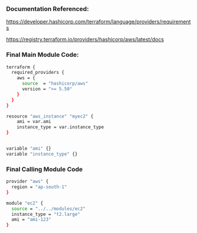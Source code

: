 ### Documentation Referenced:

https://developer.hashicorp.com/terraform/language/providers/requirements

https://registry.terraform.io/providers/hashicorp/aws/latest/docs

### Final Main Module Code:

```sh
terraform {
  required_providers {
    aws = {
      source  = "hashicorp/aws"
      version = ">= 5.50"
    }
  }
}

resource "aws_instance" "myec2" {
    ami = var.ami
    instance_type = var.instance_type
}


variable "ami" {}
variable "instance_type" {}
```

### Final Calling Module Code
```sh
provider "aws" {
  region = "ap-south-1"
}

module "ec2" {
  source = "../../modules/ec2"
  instance_type = "t2.large"
  ami = "ami-123"
}
```
